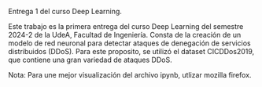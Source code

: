 Entrega 1 del curso Deep Learning.

Este trabajo es la primera entrega del curso Deep Learning del semestre 2024-2 de la UdeA, Facultad de Ingeniería. Consta de la creación de un modelo de red neuronal para detectar ataques de denegación de servicios distribuidos (DDoS). Para este proposito, se utilizó el dataset CICDDos2019, que contiene una gran variedad de ataques DDoS.

Nota: Para une mejor visualización del archivo ipynb, utlizar mozilla firefox.
